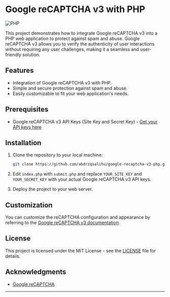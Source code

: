 # Google reCAPTCHA v3 with PHP

![PHP](https://img.shields.io/badge/PHP-blue)

This project demonstrates how to integrate Google reCAPTCHA v3 into a PHP web application to protect against spam and abuse. Google reCAPTCHA v3 allows you to verify the authenticity of user interactions without requiring any user challenges, making it a seamless and user-friendly solution.

## Features

- Integration of Google reCAPTCHA v3 with PHP.
- Simple and secure protection against spam and abuse.
- Easily customizable to fit your web application's needs.

## Prerequisites

- Google reCAPTCHA v3 API Keys (Site Key and Secret Key) - [Get your API keys here](https://www.google.com/recaptcha)

## Installation

1. Clone the repository to your local machine:

   ```bash
   git clone https://github.com/abdrzqsalihu/google-recaptcha-v3-php.git
   ```
2. Edit `index.php` with `submit.php` and replace `YOUR_SITE_KEY` and `YOUR_SECRET_KEY` with your actual Google reCAPTCHA v3 API keys.

3. Deploy the project to your web server.

## Customization

You can customize the reCAPTCHA configuration and appearance by referring to the [Google reCAPTCHA v3 documentation](https://developers.google.com/recaptcha/docs/display).

## License

This project is licensed under the MIT License - see the [LICENSE](LICENSE) file for details.

## Acknowledgments

- [Google reCAPTCHA](https://www.google.com/recaptcha)

---
